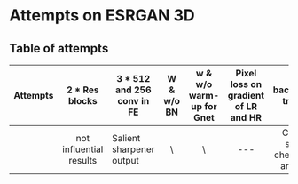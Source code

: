 # Attempts on ESRGAN 3D

## Table of attempts

|Attempts | 2 \* Res blocks | 3 \* 512 and 256 conv in FE  | W & w/o BN | w & w/o warm-up for Gnet | Pixel loss on gradient of LR and HR | background trainset | Un-initialized FE|
|-|:--------------:|-------------------------------|:-------------:|:---------------------------:|:---:|:---:|--|
||  not influential results | Salient sharpener output| \ | \ |---|Causing severe checkboard artefacts|Yes|

